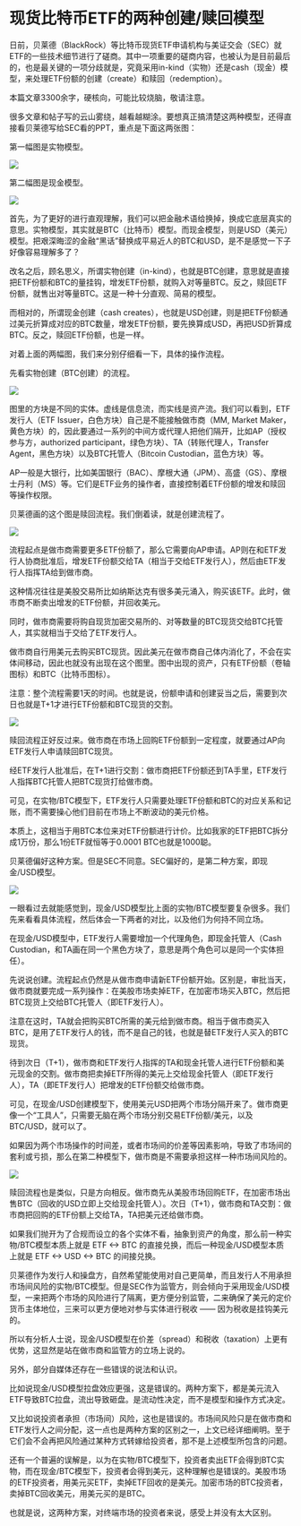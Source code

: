 # 现货比特币ETF的两种创建/赎回模型

日前，贝莱德（BlackRock）等比特币现货ETF申请机构与美证交会（SEC）就ETF的一些技术细节进行了磋商。其中一项重要的磋商内容，也被认为是目前最后的，也是最关键的一项分歧就是，究竟采用in-kind（实物）还是cash（现金）模型，来处理ETF份额的创建（create）和赎回（redemption）。

本篇文章3300余字，硬核向，可能比较烧脑，敬请注意。

很多文章和帖子写的云山雾绕，越看越糊涂。要想真正搞清楚这两种模型，还得直接看贝莱德写给SEC看的PPT，重点是下面这两张图：

第一幅图是实物模型。

![](/images/2023/20231124-A01.png)

第二幅图是现金模型。

![](/images/2023/20231124-A02.png)

首先，为了更好的进行直观理解，我们可以把金融术语给换掉，换成它底层真实的意思。实物模型，其实就是BTC（比特币）模型。而现金模型，则是USD（美元）模型。把艰深晦涩的金融“黑话”替换成平易近人的BTC和USD，是不是感觉一下子好像容易理解多了？

改名之后，顾名思义，所谓实物创建（in-kind），也就是BTC创建，意思就是直接把ETF份额和BTC的量挂钩，增发ETF份额，就购入对等量BTC。反之，赎回ETF份额，就售出对等量BTC。这是一种十分直观、简易的模型。

而相对的，所谓现金创建（cash creates），也就是USD创建，则是把ETF份额通过美元折算成对应的BTC数量，增发ETF份额，要先换算成USD，再把USD折算成BTC。反之，赎回ETF份额，也是一样。

对着上面的两幅图，我们来分别仔细看一下，具体的操作流程。

先看实物创建（BTC创建）的流程。

![](/images/2023/20231124-A01.png)

图里的方块是不同的实体。虚线是信息流，而实线是资产流。我们可以看到，ETF发行人（ETF Issuer，白色方块）自己是不能接触做市商（MM, Market Maker，黄色方块）的，因此要通过一系列的中间方或代理人把他们隔开，比如AP（授权参与方，authorized participant，绿色方块）、TA（转账代理人，Transfer Agent，黑色方块）以及BTC托管人（Bitcoin Custodian，蓝色方块）等。

AP一般是大银行，比如美国银行（BAC）、摩根大通（JPM）、高盛（GS）、摩根士丹利（MS）等。它们是ETF业务的操作者，直接控制着ETF份额的增发和赎回等操作权限。

贝莱德画的这个图是赎回流程。我们倒着读，就是创建流程了。

![](/images/2023/20231124-A01.png)

流程起点是做市商需要更多ETF份额了，那么它需要向AP申请。AP则在和ETF发行人协商批准后，增发ETF份额交给TA（相当于交给ETF发行人），然后由ETF发行人指挥TA给到做市商。

这种情况往往是美股交易所比如纳斯达克有很多美元涌入，购买该ETF。此时，做市商不断卖出增发的ETF份额，并回收美元。

同时，做市商需要将购自现货加密交易所的、对等数量的BTC现货交给BTC托管人，其实就相当于交给了ETF发行人。

做市商自行用美元去购买BTC现货。因此美元在做市商自己体内消化了，不会在实体间移动，因此也就没有出现在这个图里。图中出现的资产，只有ETF份额（卷轴图标）和BTC（比特币图标）。

注意：整个流程需要1天的时间。也就是说，份额申请和创建妥当之后，需要到次日也就是T+1才进行ETF份额和BTC现货的交割。

![](/images/2023/20231124-A01.png)

赎回流程正好反过来。做市商在市场上回购ETF份额到一定程度，就要通过AP向ETF发行人申请赎回BTC现货。

经ETF发行人批准后，在T+1进行交割：做市商把ETF份额还到TA手里，ETF发行人指挥BTC托管人把BTC现货打给做市商。

可见，在实物/BTC模型下，ETF发行人只需要处理ETF份额和BTC的对应关系和记账，而不需要操心他们目前在市场上不断波动的美元价格。

本质上，这相当于用BTC本位来对ETF份额进行计价。比如我家的ETF把BTC拆分成1万份，那么1份ETF就恒等于0.0001 BTC也就是1000聪。

贝莱德偏好这种方案。但是SEC不同意。SEC偏好的，是第二种方案，即现金/USD模型。

![](/images/2023/20231124-A02.png)

一眼看过去就能感觉到，现金/USD模型比上面的实物/BTC模型要复杂很多。我们先来看看具体流程，然后体会一下两者的对比，以及他们为何持不同立场。

在现金/USD模型中，ETF发行人需要增加一个代理角色，即现金托管人（Cash Custodian，和TA画在同一个黑色方块了，意思是两个角色可以是同一个实体担任）。

先说说创建。流程起点仍然是从做市商申请新ETF份额开始。区别是，审批当天，做市商就要完成一系列操作：在美股市场卖掉ETF，在加密市场买入BTC，然后把BTC现货上交给BTC托管人（即ETF发行人）。

注意在这时，TA就会把购买BTC所需的美元给到做市商。相当于做市商买入BTC，是用了ETF发行人的钱，而不是自己的钱，也就是替ETF发行人买入的BTC现货。

待到次日（T+1），做市商和ETF发行人指挥的TA和现金托管人进行ETF份额和美元现金的交割。做市商把卖掉ETF所得的美元上交给现金托管人（即ETF发行人），TA（即ETF发行人）把增发的ETF份额交给做市商。

可见，在现金/USD创建模型下，使用美元USD把两个市场分隔开来了。做市商更像一个“工具人”，只需要无脑在两个市场分别交易ETF份额/美元，以及BTC/USD，就可以了。

如果因为两个市场操作的时间差，或者市场间的价差等因素影响，导致了市场间的套利或亏损，那么在第二种模型下，做市商是不需要承担这样一种市场间风险的。

![](/images/2023/20231124-A02.png)

赎回流程也是类似，只是方向相反。做市商先从美股市场回购ETF，在加密市场出售BTC（回收的USD立即上交给现金托管人）。次日（T+1），做市商和TA交割：做市商把回购的ETF份额上交给TA，TA把美元还给做市商。

如果我们抛开为了合规而设立的各个实体不看，抽象到资产的角度，那么前一种实物/BTC模型本质上就是 ETF <-> BTC 的直接兑换，而后一种现金/USD模型本质上就是 ETF <-> USD <-> BTC 的间接兑换。

贝莱德作为发行人和操盘方，自然希望能使用对自己更简单，而且发行人不用承担市场间风险的实物/BTC模型。但是SEC作为监管方，则会倾向于采用现金/USD模型，一来把两个市场的风险进行了隔离，更方便分别监管，二来确保了美元的定价货币主体地位，三来可以更方便地对参与实体进行税收 —— 因为税收是挂钩美元的。

所以有分析人士说，现金/USD模型在价差（spread）和税收（taxation）上更有优势，这显然是站在做市商和监管方的立场上说的。

另外，部分自媒体还存在一些错误的说法和认识。

比如说现金/USD模型拉盘效应更强，这是错误的。两种方案下，都是美元流入ETF导致BTC拉盘，流出导致砸盘。是流动性决定，而不是模型和操作方式决定。

又比如说投资者承担（市场间）风险，这也是错误的。市场间风险只是在做市商和ETF发行人之间分配，这一点也是两种方案的区别之一，上文已经详细阐明。至于它们会不会再把风险通过某种方式转嫁给投资者，那不是上述模型所包含的问题。

还有一个普遍的误解是，以为在实物/BTC模型下，投资者卖出ETF会得到BTC实物，而在现金/BTC模型下，投资者会得到美元，这种理解也是错误的。美股市场的ETF投资者，用美元买ETF，卖掉ETF回收的是美元。加密市场的BTC投资者，卖掉BTC回收美元，用美元买的是BTC。

也就是说，这两种方案，对终端市场的投资者来说，感受上并没有太大区别。

